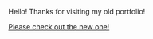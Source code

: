 Hello! Thanks for visiting my old portfolio!

[Please check out the new one!](https://alessandrothedev.github.io)
